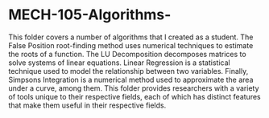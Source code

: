 # MECH-105-Algorithms-
This folder covers a number of algorithms that I created as a student. The False Position root-finding method uses numerical techniques to estimate the roots of a function. The LU Decomposition decomposes matrices to solve systems of linear equations. Linear Regression is a statistical technique used to model the relationship between two variables. Finally, Simpsons Integration is a numerical method used to approximate the area under a curve, among them. This folder provides researchers with a variety of tools unique to their respective fields, each of which has distinct features that make them useful in their respective fields.

